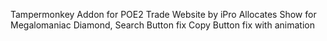 Tampermonkey Addon for POE2 Trade Website by iPro
Allocates Show for Megalomaniac Diamond,
Search Button fix
Copy Button fix with animation
